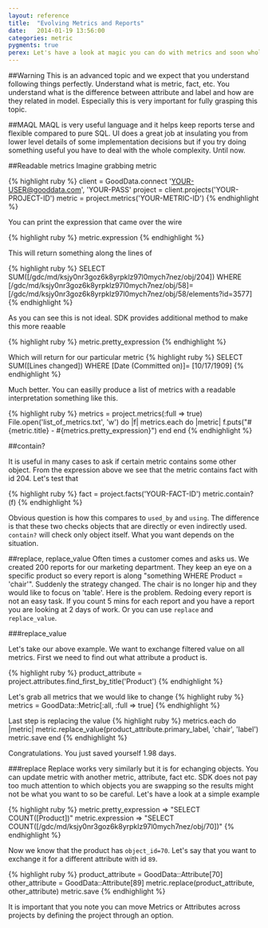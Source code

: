 ```yaml
---
layout: reference
title:  "Evolving Metrics and Reports"
date:   2014-01-19 13:56:00
categories: metric
pygments: true
perex: Let's have a look at magic you can do with metrics and soon whole reports. How to transform them and change them so you can never have to delete and redo another report form scratch. Let's walk through what is possible and look at couple of real world scenarios.
---
```


##Warning
This is an advanced topic and we expect that you understand following things perfectly. Understand what is metric, fact, etc. You understand what is the difference between attribute and label and how are they related in model. Especially this is very important for fully grasping this topic.

##MAQL
MAQL is very useful language and it helps keep reports terse and flexible compared to pure SQL. UI does a great job at insulating you from lower level details of some implementation decisions but if you try doing something useful you have to deal with the whole complexity. Until now.

##Readable metrics
Imagine grabbing metric

{% highlight ruby %}
client = GoodData.connect 'YOUR-USER@gooddata.com', 'YOUR-PASS'
project = client.projects('YOUR-PROJECT-ID')
metric = project.metrics('YOUR-METRIC-ID')
{% endhighlight %}

You can print the expression that came over the wire

{% highlight ruby %}
metric.expression
{% endhighlight %}

This will return something along the lines of

{% highlight ruby %}
SELECT SUM([/gdc/md/ksjy0nr3goz6k8yrpklz97l0mych7nez/obj/204]) WHERE [/gdc/md/ksjy0nr3goz6k8yrpklz97l0mych7nez/obj/58]= [/gdc/md/ksjy0nr3goz6k8yrpklz97l0mych7nez/obj/58/elements?id=3577]
{% endhighlight %}

As you can see this is not ideal. SDK provides additional method to make this more reaable

{% highlight ruby %}
metric.pretty_expression
{% endhighlight %}

Which will return for our particular metric
{% highlight ruby %}
SELECT SUM([Lines changed]) WHERE [Date (Committed on)]= [10/17/1909]
{% endhighlight %}

Much better. You can easilly produce a list of metrics with a readable interpretation something like this.

{% highlight ruby %}
metrics = project.metrics(:full => true)
File.open('list_of_metrics.txt', 'w') do |f|
  metrics.each do |metric|
    f.puts("#{metric.title} - #{metrics.pretty_expression}")
  end
end
{% endhighlight %}

##contain?

It is useful in many cases to ask if certain metric contains some other object. From the expression above we see that the metric contains fact with id 204. Let's test that

{% highlight ruby %}
fact = project.facts('YOUR-FACT-ID')
metric.contain?(f)
{% endhighlight %}

Obvious question is how this compares to `used_by` and `using`. The difference is that these two checks objects that are directly or even indirectly used. `contain?` will check only object itself. What you want depends on the situation.

##replace, replace_value
Often times a customer comes and asks us. We created 200 reports for our marketing department. They keep an eye on a specific product so every report is along "something WHERE Product = 'chair'". Suddenly the strategy changed. The chair is no longer hip and they would like to focus on 'table'. Here is the problem. Redoing every report is not an easy task. If you count 5 mins for each report and you have a report you are looking at 2 days of work. Or you can use `replace` and `replace_value`.

###replace_value

Let's take our above example. We want to exchange filtered value on all metrics. First we need to find out what attribute a product is.

{% highlight ruby %}
product_attribute = project.attributes.find_first_by_title('Product')
{% endhighlight %}

Let's grab all metrics that we would like to change
{% highlight ruby %}
metrics = GoodData::Metric[:all, :full => true]
{% endhighlight %}

Last step is replacing the value
{% highlight ruby %}
metrics.each do |metric|
  metric.replace_value(product_attribute.primary_label, 'chair', 'label')
  metric.save
end
{% endhighlight %}

Congratulations. You just saved yourself 1.98 days.

###replace
Replace works very similarly but it is for echanging objects. You can update metric with another metric, attribute, fact etc. SDK does not pay too much attention to which objects you are swapping so the results might not be what you want to so be careful. Let's have a look at a simple example

{% highlight ruby %}
metric.pretty_expression
=> "SELECT COUNT([Product])"
metric.expression
=> "SELECT COUNT([/gdc/md/ksjy0nr3goz6k8yrpklz97l0mych7nez/obj/70])"
{% endhighlight %}

Now we know that the product has `object_id=70`. Let's say that you want to exchange it for a different attribute with id `89`.

{% highlight ruby %}
product_attribute = GoodData::Attribute[70]
other_attribute = GoodData::Attribute[89]
metric.replace(product_attribute, other_attribute)
metric.save
{% endhighlight %}

It is important that you note you can move Metrics or Attributes across projects by defining the project through an option.